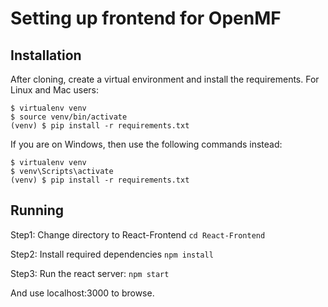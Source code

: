 Setting up frontend for OpenMF
=========
Installation
------------

After cloning, create a virtual environment and install the requirements. For Linux and Mac users:

    $ virtualenv venv
    $ source venv/bin/activate
    (venv) $ pip install -r requirements.txt

If you are on Windows, then use the following commands instead:

    $ virtualenv venv
    $ venv\Scripts\activate
    (venv) $ pip install -r requirements.txt
    
Running
-------
Step1: Change directory to React-Frontend
 `cd React-Frontend`

Step2: Install required dependencies 
 `npm install`

Step3: Run the react server:
 `npm start`

And use localhost:3000 to browse.
